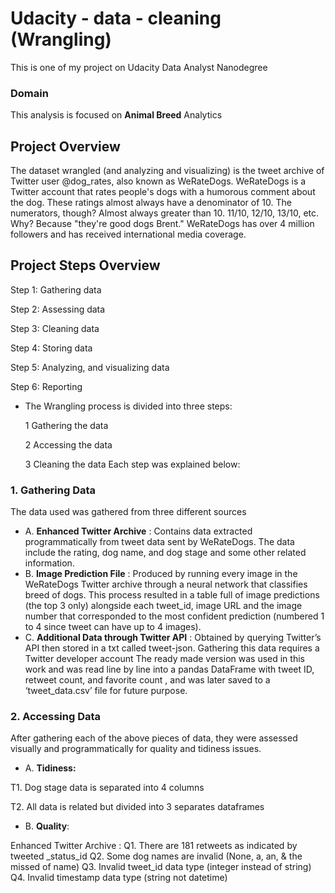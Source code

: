 # Udacity - data - cleaning (Wrangling)

This is one of my project on Udacity Data Analyst Nanodegree
### Domain
This analysis is focused on **Animal Breed** Analytics
## Project Overview
The dataset wrangled (and analyzing and visualizing) is the tweet archive of Twitter user @dog_rates, also known as WeRateDogs. WeRateDogs is a Twitter account that rates people's dogs with a humorous comment about the dog. These ratings almost always have a denominator of 10. The numerators, though? Almost always greater than 10. 11/10, 12/10, 13/10, etc. Why? Because "they're good dogs Brent." WeRateDogs has over 4 million followers and has received international media coverage.
## Project Steps Overview
Step 1: Gathering data

Step 2: Assessing data

Step 3: Cleaning data

Step 4: Storing data

Step 5: Analyzing, and visualizing data

Step 6: Reporting

- The Wrangling process is divided into three steps:

  1 Gathering the data 

  2 Accessing the data 

  3 Cleaning the data 
Each step was explained below:
### 1. Gathering Data 
The data used was gathered from three different sources
- A. **Enhanced Twitter Archive** :
    Contains data extracted programmatically from tweet data sent by WeRateDogs. The data include the rating, dog name, and dog stage and some other related information.
- B. **Image Prediction File** :
    Produced by running every image in the WeRateDogs Twitter archive through a neural network that classifies breed of dogs. This process resulted in a table full of image predictions (the top 3 only) alongside each tweet_id, image URL and the image number that corresponded to the most confident prediction (numbered 1 to 4 since tweet can have up to 4 images).
- C. **Additional Data through Twitter API** : Obtained by querying Twitter’s API then stored in a txt called tweet-json. Gathering this data requires a Twitter developer account The ready made version was used in this work and was read line by line into a pandas DataFrame with tweet ID, retweet count, and favorite count , and was later saved to a ‘tweet_data.csv’ file for future purpose.
### 2. Accessing Data 
After gathering each of the above pieces of data, they were assessed visually and programmatically for quality and tidiness issues.
- A. **Tidiness:**

T1. Dog stage data is separated into 4 columns 

T2. All data is related but divided into 3 separates dataframes

- B. **Quality**:

Enhanced Twitter Archive :
Q1. There are 181 retweets as indicated by tweeted _status_id 
Q2. Some dog names are invalid (None, a, an, & the missed of name) 
Q3. Invalid tweet_id data type (integer instead of string) 
Q4. Invalid timestamp data type (string not datetime)
